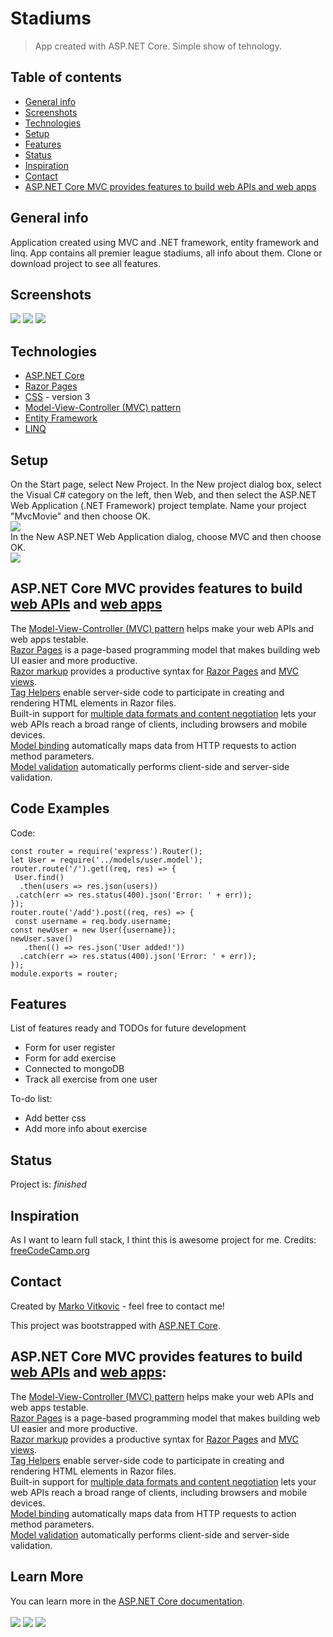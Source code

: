 # Stadiums
> App created with ASP.NET Core. Simple show of tehnology.

## Table of contents
* [General info](#general-info)
* [Screenshots](#screenshots)
* [Technologies](#technologies)
* [Setup](#setup)
* [Features](#features)
* [Status](#status)
* [Inspiration](#inspiration)
* [Contact](#contact)
* [ASP.NET Core MVC provides features to build web APIs and web apps](#setup)

## General info
Application created using MVC and .NET framework, entity framework and linq. App contains all premier league stadiums, all info about them. Clone or download project to see all features.

## Screenshots
![](https://github.com/MarkoVitkovic/Stadium_webapp/blob/master/pocetna.png)
![](https://github.com/MarkoVitkovic/Stadium_webapp/blob/master/stadiums.png)
![](https://github.com/MarkoVitkovic/Stadium_webapp/blob/master/najjeftinije.png)

## Technologies
* [ASP.NET Core](https://docs.microsoft.com/en-us/aspnet/core/?view=aspnetcore-3.1)
* [Razor Pages](https://docs.microsoft.com/en-us/aspnet/core/razor-pages/?view=aspnetcore-3.1&tabs=visual-studio)
* [CSS](https://devdocs.io/css/) - version 3
* [Model-View-Controller (MVC) pattern](https://docs.microsoft.com/en-us/aspnet/core/mvc/overview?view=aspnetcore-3.1)
* [Entity Framework](https://docs.microsoft.com/en-us/ef/)
* [LINQ](https://docs.microsoft.com/en-us/dotnet/standard/using-linq)


## Setup
On the Start page, select New Project. In the New project dialog box, select the Visual C# category on the left, then Web, and then select the ASP.NET Web Application (.NET Framework) project template. Name your project "MvcMovie" and then choose OK.</br>
![](https://docs.microsoft.com/en-us/aspnet/mvc/overview/getting-started/introduction/getting-started/_static/image1.png)</br>
In the New ASP.NET Web Application dialog, choose MVC and then choose OK.</br>
![](https://docs.microsoft.com/en-us/aspnet/mvc/overview/getting-started/introduction/getting-started/_static/image3.png)</br>

## ASP.NET Core MVC provides features to build [web APIs](https://docs.microsoft.com/en-us/aspnet/core/tutorials/first-web-api?view=aspnetcore-3.1&tabs=visual-studio) and [web apps](https://docs.microsoft.com/en-us/aspnet/core/tutorials/razor-pages/?view=aspnetcore-3.1)

The [Model-View-Controller (MVC) pattern](https://docs.microsoft.com/en-us/aspnet/core/mvc/overview?view=aspnetcore-3.1) helps make your web APIs and web apps testable.</br>
[Razor Pages](https://docs.microsoft.com/en-us/aspnet/core/razor-pages/?view=aspnetcore-3.1&tabs=visual-studio) is a page-based programming model that makes building web UI easier and more productive.</br>
[Razor markup](https://docs.microsoft.com/en-us/aspnet/core/mvc/views/razor?view=aspnetcore-3.1) provides a productive syntax for [Razor Pages](https://docs.microsoft.com/en-us/aspnet/core/razor-pages/?view=aspnetcore-3.1&tabs=visual-studio) and [MVC views](https://docs.microsoft.com/en-us/aspnet/core/mvc/views/overview?view=aspnetcore-3.1).</br>
[Tag Helpers](https://docs.microsoft.com/en-us/aspnet/core/mvc/views/tag-helpers/intro?view=aspnetcore-3.1) enable server-side code to participate in creating and rendering HTML elements in Razor files.</br>
Built-in support for [multiple data formats and content negotiation](https://docs.microsoft.com/en-us/aspnet/core/web-api/advanced/formatting?view=aspnetcore-3.1) lets your web APIs reach a broad range of clients, including browsers and mobile devices.</br>
[Model binding](https://docs.microsoft.com/en-us/aspnet/core/mvc/models/model-binding?view=aspnetcore-3.1) automatically maps data from HTTP requests to action method parameters.</br>
[Model validation](https://docs.microsoft.com/en-us/aspnet/core/mvc/models/validation?view=aspnetcore-3.1) automatically performs client-side and server-side validation.</br>

## Code Examples
Code:</br>
  
`const router = require('express').Router();`</br>
`let User = require('../models/user.model');`</br>
`router.route('/').get((req, res) => {`</br>
 ` User.find()`</br>
  `  .then(users => res.json(users))`</br>
   ` .catch(err => res.status(400).json('Error: ' + err));`</br>
`});`</br>
`router.route('/add').post((req, res) => {`</br>
 ` const username = req.body.username;`</br>
`const newUser = new User({username});`</br>
`newUser.save()`</br>
 `   .then(() => res.json('User added!'))`</br>
  `  .catch(err => res.status(400).json('Error: ' + err));`</br>
`});`</br>
`module.exports = router;`</br>

## Features
List of features ready and TODOs for future development
* Form for user register
* Form for add exercise
* Connected to mongoDB
* Track all exercise from one user

To-do list:
* Add better css
* Add more info about exercise

## Status
Project is: _finished_

## Inspiration
As I want to learn full stack, I thint this is awesome project for me. 
Credits: [freeCodeCamp.org](https://www.youtube.com/channel/UC8butISFwT-Wl7EV0hUK0BQ)

## Contact
Created by [Marko Vitkovic](https://github.com/MarkoVitkovic) - feel free to contact me!



This project was bootstrapped with [ASP.NET Core](https://docs.microsoft.com/en-us/aspnet/core/?view=aspnetcore-3.1).

## ASP.NET Core MVC provides features to build [web APIs](https://docs.microsoft.com/en-us/aspnet/core/tutorials/first-web-api?view=aspnetcore-3.1&tabs=visual-studio) and [web apps](https://docs.microsoft.com/en-us/aspnet/core/tutorials/razor-pages/?view=aspnetcore-3.1):

The [Model-View-Controller (MVC) pattern](https://docs.microsoft.com/en-us/aspnet/core/mvc/overview?view=aspnetcore-3.1) helps make your web APIs and web apps testable.</br>
[Razor Pages](https://docs.microsoft.com/en-us/aspnet/core/razor-pages/?view=aspnetcore-3.1&tabs=visual-studio) is a page-based programming model that makes building web UI easier and more productive.</br>
[Razor markup](https://docs.microsoft.com/en-us/aspnet/core/mvc/views/razor?view=aspnetcore-3.1) provides a productive syntax for [Razor Pages](https://docs.microsoft.com/en-us/aspnet/core/razor-pages/?view=aspnetcore-3.1&tabs=visual-studio) and [MVC views](https://docs.microsoft.com/en-us/aspnet/core/mvc/views/overview?view=aspnetcore-3.1).</br>
[Tag Helpers](https://docs.microsoft.com/en-us/aspnet/core/mvc/views/tag-helpers/intro?view=aspnetcore-3.1) enable server-side code to participate in creating and rendering HTML elements in Razor files.</br>
Built-in support for [multiple data formats and content negotiation](https://docs.microsoft.com/en-us/aspnet/core/web-api/advanced/formatting?view=aspnetcore-3.1) lets your web APIs reach a broad range of clients, including browsers and mobile devices.</br>
[Model binding](https://docs.microsoft.com/en-us/aspnet/core/mvc/models/model-binding?view=aspnetcore-3.1) automatically maps data from HTTP requests to action method parameters.</br>
[Model validation](https://docs.microsoft.com/en-us/aspnet/core/mvc/models/validation?view=aspnetcore-3.1) automatically performs client-side and server-side validation.</br>

## Learn More

You can learn more in the [ASP.NET Core documentation](https://docs.microsoft.com/en-us/aspnet/core/?view=aspnetcore-3.1).
</br>
</br>
![](https://github.com/MarkoVitkovic/Stadium_webapp/blob/master/pocetna.png)
![](https://github.com/MarkoVitkovic/Stadium_webapp/blob/master/stadiums.png)
![](https://github.com/MarkoVitkovic/Stadium_webapp/blob/master/najjeftinije.png)
